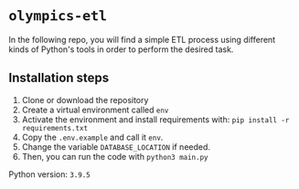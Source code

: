 # `olympics-etl`

In the following repo, you will find a simple ETL process using different kinds of Python's tools in order to perform the desired task.

## Installation steps
1. Clone or download the repository
1. Create a virtual environment called `env`
1. Activate the environment and install requirements with: `pip install -r requirements.txt`
1. Copy the `.env.example` and call it `env`.
1. Change the variable `DATABASE_LOCATION` if needed.
1. Then, you can run the code with `python3 main.py`

Python version: `3.9.5`